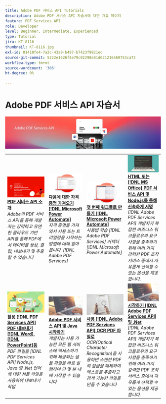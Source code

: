 ```yaml
---
title: Adobe PDF 서비스 API Tutorials
description: Adobe PDF 서비스 API 자습서에 대한 개요 페이지
feature: PDF Services API
role: Developer
level: Beginner, Intermediate, Experienced
type: Tutorial
jira: KT-8116
thumbnail: KT-8116.jpg
exl-id: 81410fe4-7a2c-43a9-b497-b7423f9821ec
source-git-commit: 5222e1626f4e79c02298e81d621216469753ca72
workflow-type: tm+mt
source-wordcount: '306'
ht-degree: 0%

---
```


# Adobe PDF 서비스 API 자습서

![PDF 서비스 API 배너](../assets/pdfserviceshero.jpg)

<table style="table-layout:fixed">
<tr>
 <td>
   <a href="https://experienceleague.adobe.com/docs/adobe-developers-live-events/events/2021/oct2021/pdf-services-api.html">
      <img alt="PDF 서비스 API 소개" src="assets/introduction_1280.png" />
   </a>
    <div>
   <a href="https://experienceleague.adobe.com/docs/adobe-developers-live-events/events/2021/oct2021/pdf-services-api.html"><strong>PDF 서비스 API 소개</strong></a>
    </div>
    <em>Adobe의 PDF 서비스 API를 통해 개발자는 강력하고 유연한 클라우드 기반 API를 통해 PDF에서 데이터를 생성, 결합, 내보내기 및 추출할 수 있습니다</em>
    <br>
  </td>
  <td>
   <a href="getting-credentials-power-automate.md">
      <img alt="Microsoft Power Automate 자격 증명 가져오기" src="assets/createcredentials_1280.png" />
   </a>
    <div>
   <a href="getting-credentials-power-automate.md"><strong>다음에 대한 자격 증명 가져오기 [!DNL Microsoft Power Automate]</strong></a>
    </div>
    <em>자격 증명을 가져와서 사용 또는 트리일링을 시작하는 방법에 대해 알아봅니다. [!DNL Adobe PDF Services]</em>
    <br>
  </td>
  <td>
   <a href="create-workflow-power-automate.md">
      <img alt="Microsoft Power Automate에서 간단한 워크플로우 만들기" src="assets/firstflow_1280.png" />
   </a>
    <div>
   <a href="create-workflow-power-automate.md"><strong>첫 번째 워크플로 만들기 [!DNL Microsoft Power Automate]</strong></a>
    </div>
    <em>사용법 학습 [!DNL Adobe PDF Services] 커넥터 [!DNL Microsoft Power Automate]</em>
    <br>
  </td>
  <td>
   <a href="createpdffromhtml.md">
      <img alt="PDF 서비스 API와 Node.js를 통해 몇 분 안에 HTML 또는 MS Office에서 PDF 생성" src="assets/PDFServices_GettingStartedNode_thumb.jpg" />
   </a>
    <div>
   <a href="createpdffromhtml.md"><strong>HTML 또는 [!DNL MS Office] PDF 서비스 API 및 Node.js를 통해 신속하게 서명</strong></a>
    </div>
    <em>[!DNL Adobe PDF Services API] 개발자가 복잡한 비즈니스 워크플로우의 요구 사항을 충족하기 위해 여러 가지 강력한 PDF 조작 서비스 중에서 자유롭게 선택할 수 있는 옵션을 제공합니다.</em>
    <br>
  </td>
</tr>
<tr>
  <td>
   <a href="exportpdf.md">
      <img alt="PDF 서비스 API를 사용하여 PDF을 Word, PowerPoint 등으로 내보내기" src="assets/PDFServices_ExportPDF_thumb.jpg" />
   </a>
    <div>
   <a href="exportpdf.md"><strong>활용 [!DNL PDF Services API] PDF 내보내기 [!DNL Word], [!DNL PowerPoint]등</strong></a>
    </div>
    <em>PDF 파일을 [!DNL PDF Services API] Node.js, Java 및 .Net 언어에 대한 샘플 파일을 사용하여 내보내기 작업</em>
    <br>
  </td>
   <td>
   <a href="gettingstartedjava.md">
      <img alt="Adobe PDF 서비스 API 및 Java 시작하기" src="assets/PDFServices_GettingStartedJAVA_thumb.jpg" />
   </a>
    <div>
   <a href="gettingstartedjava.md"><strong>Adobe PDF 서비스 API 및 Java 시작하기</strong></a>
    </div>
    <em>개발자는 사용 가능한 모든 웹 서비스에 액세스하기 위해 제공되는 샘플 파일을 바로 실행하여 단 몇 분 내에 시작할 수 있습니다</em>
    <br>
  </td>
   <td>
   <a href="ocr.md">
      <img alt="Adobe PDF 서비스 API를 사용하여 OCR PDF 파일" src="assets/PDFServices_OCR_Thumb.jpg" />
   </a>
    <div>
   <a href="ocr.md"><strong>사용 [!DNL Adobe PDF Services API] OCR PDF 파일로</strong></a>
    </div>
    <em>OCR(Optical Character Recognition)을 사용하면 스캔한 PDF의 잠금을 해제하여 텍스트를 추출하고 검색 가능한 파일을 만들 수 있습니다</em>
    <br>
  </td>
  <td>
   <a href="gettingstartednet.md">
      <img alt="Adobe PDF 서비스 API 및 .Net 시작하기" src="assets/PDFServices_GettingStartedNET_thumb.jpg" />
   </a>
    <div>
   <a href="gettingstartednet.md"><strong>시작하기 [!DNL Adobe PDF Services API] 및 .Net</strong></a>
    </div>
    <em>[!DNL Adobe PDF Services API] 개발자가 복잡한 비즈니스 워크플로우의 요구 사항을 충족하기 위해 여러 가지 강력한 PDF 조작 서비스 중에서 자유롭게 선택할 수 있는 옵션을 제공합니다.</em>
    <br>
  </td>
</tr>
</table>

